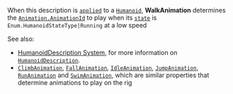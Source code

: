 When this description is [`applied`](https://create.roblox.com/docs/reference/engine/classes/Humanoid#ApplyDescription) to a
[`Humanoid`](https://create.roblox.com/docs/reference/engine/classes/Humanoid), **WalkAnimation** determines the
[`Animation.AnimationId`](https://create.roblox.com/docs/reference/engine/classes/Animation#AnimationId) to play when its
[`state`](https://create.roblox.com/docs/reference/engine/classes/Humanoid#GetState) is `Enum.HumanoidStateType|Running` at a
low speed

See also:

- [HumanoidDescription System](https://create.roblox.com/docs/characters/appearance#humanoiddescription),
for more information on [`HumanoidDescription`](https://create.roblox.com/docs/reference/engine/classes/HumanoidDescription).
- [`ClimbAnimation`](https://create.roblox.com/docs/reference/engine/classes/HumanoidDescription#FallAnimation),
[`FallAnimation`](https://create.roblox.com/docs/reference/engine/classes/HumanoidDescription#FallAnimation),
[`IdleAnimation`](https://create.roblox.com/docs/reference/engine/classes/HumanoidDescription#IdleAnimation),
[`JumpAnimation`](https://create.roblox.com/docs/reference/engine/classes/HumanoidDescription#JumpAnimation),
[`RunAnimation`](https://create.roblox.com/docs/reference/engine/classes/HumanoidDescription#RunAnimation) and
[`SwimAnimation`](https://create.roblox.com/docs/reference/engine/classes/HumanoidDescription#SwimAnimation), which are
similar properties that determine animations to play on the rig